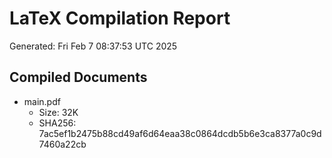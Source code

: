 # LaTeX Compilation Report
Generated: Fri Feb  7 08:37:53 UTC 2025
## Compiled Documents
- main.pdf
  - Size: 32K
  - SHA256: 7ac5ef1b2475b88cd49af6d64eaa38c0864dcdb5b6e3ca8377a0c9d7460a22cb
